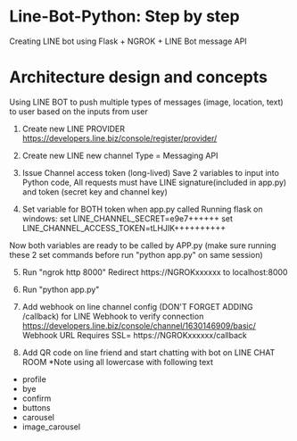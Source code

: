 # Line-Bot-Python:  Step by step
Creating LINE bot using Flask + NGROK + LINE Bot message API

# Architecture design and concepts
Using LINE BOT to push multiple types of messages (image, location, text) to user based on the inputs from user

1) Create new LINE PROVIDER  
https://developers.line.biz/console/register/provider/


2) Create new LINE new channel 
Type = Messaging API


3) Issue Channel access token (long-lived)
Save 2 variables to input into Python code, All requests must have LINE signature(included in app.py) and token (secret key and channel key)


4) Set variable for BOTH token when app.py called
Running flask on windows:
set LINE_CHANNEL_SECRET=e9e7++++++
set LINE_CHANNEL_ACCESS_TOKEN=tLHJIK++++++++++

Now both variables are ready to be called by APP.py  (make sure running these 2 set commands before run "python app.py" on same session)


5) Run "ngrok http 8000"
Redirect https://NGROKxxxxxx  to localhost:8000


6) Run "python app.py" 


7) Add webhook on line channel config   (DON'T FORGET ADDING    /callback) for LINE Webhook to verify connection
https://developers.line.biz/console/channel/1630146909/basic/
Webhook URL Requires SSL= https://NGROKxxxxxx/callback


8) Add QR code on line friend and start chatting with bot on LINE CHAT ROOM
*Note using all lowercase with following text
- profile
- bye
- confirm
- buttons
- carousel
- image_carousel
